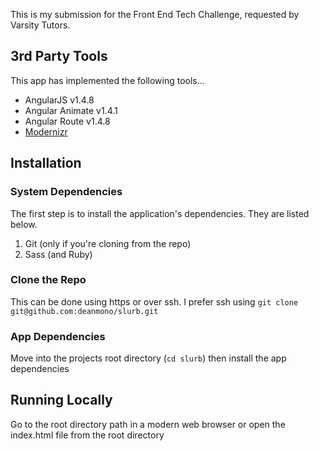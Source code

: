 This is my submission for the Front End Tech Challenge, requested by Varsity Tutors.

## 3rd Party Tools

This app has implemented the following tools...
- AngularJS v1.4.8
- Angular Animate v1.4.1
- Angular Route v1.4.8
- [Modernizr](https://modernizr.com/)

## Installation

### System Dependencies
The first step is to install the application's dependencies.  They are listed below.

1. Git (only if you're cloning from the repo)
2. Sass (and Ruby)

### Clone the Repo
This can be done using https or over ssh.  I prefer ssh using `git clone git@github.com:deanmono/slurb.git`

### App Dependencies
Move into the projects root directory (`cd slurb`) then install the app dependencies

## Running Locally
Go to the root directory path in a modern web browser or open the index.html file from the root directory